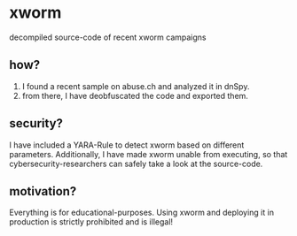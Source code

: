 # xworm
decompiled source-code of recent xworm campaigns


## how?

1. I found a recent sample on abuse.ch and analyzed it in dnSpy.
2. from there, I have deobfuscated the code and exported them.

## security?

I have included a YARA-Rule to detect xworm based on different parameters. Additionally, I have made xworm unable from executing, so that cybersecurity-researchers can safely take a look at the source-code.

## motivation?

Everything is for educational-purposes. Using xworm and deploying it in production is strictly prohibited and is illegal!
